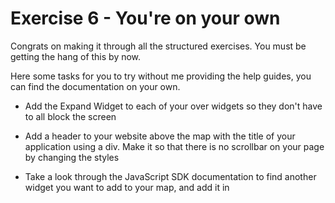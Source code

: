 # Exercise 6 - You're on your own

Congrats on making it through all the structured exercises. You must be getting the hang of this by now.

Here some tasks for you to try without me providing the help guides, you can find the documentation on your own.

 - Add the Expand Widget to each of your over widgets so they don't have to all block the screen

 - Add a header to your website above the map with the title of your application using a div. Make it so that there is no scrollbar on your page by changing the styles

 - Take a look through the JavaScript SDK documentation to find another widget you want to add to your map, and add it in

